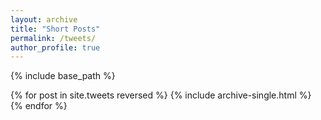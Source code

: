 ```yaml
---
layout: archive
title: "Short Posts"
permalink: /tweets/
author_profile: true
---
```



{% include base_path %}

{% for post in site.tweets reversed %}
  {% include archive-single.html %}
{% endfor %}
